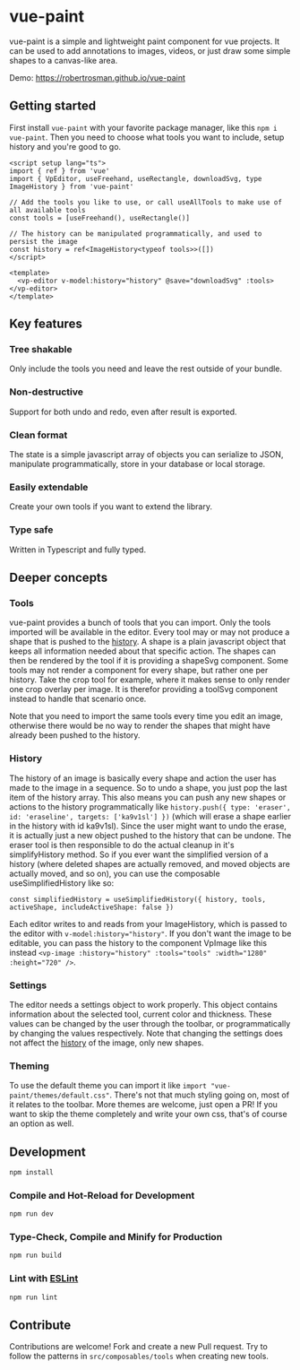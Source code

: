 # vue-paint

vue-paint is a simple and lightweight paint component for vue projects. It can be used to add annotations to images, videos, or just draw some simple shapes to a canvas-like area.

Demo: <https://robertrosman.github.io/vue-paint>

## Getting started

First install `vue-paint` with your favorite package manager, like this `npm i vue-paint`. Then you need to choose what tools you want to include, setup
history and you're good to go.

```vue
<script setup lang="ts">
import { ref } from 'vue'
import { VpEditor, useFreehand, useRectangle, downloadSvg, type ImageHistory } from 'vue-paint'

// Add the tools you like to use, or call useAllTools to make use of all available tools
const tools = [useFreehand(), useRectangle()]

// The history can be manipulated programmatically, and used to persist the image
const history = ref<ImageHistory<typeof tools>>([])
</script>

<template>
  <vp-editor v-model:history="history" @save="downloadSvg" :tools></vp-editor>
</template>
```

## Key features

### Tree shakable

Only include the tools you need and leave the rest outside of your bundle.

### Non-destructive

Support for both undo and redo, even after result is exported.

### Clean format

The state is a simple javascript array of objects you can serialize to JSON, manipulate programmatically, store in your database or local storage.

### Easily extendable

Create your own tools if you want to extend the library. 

### Type safe

Written in Typescript and fully typed.


## Deeper concepts

### Tools

vue-paint provides a bunch of tools that you can import. Only the tools imported will be available in the editor. Every tool may or may not produce a shape that is pushed to the [history](#history).
A shape is a plain javascript object that keeps all information needed about that specific action. The shapes can then be rendered by the tool if it is providing a shapeSvg component. Some tools 
may not render a component for every shape, but rather one per history. Take the crop tool for example, where it makes sense to only render one crop overlay per image. It is therefor providing a
toolSvg component instead to handle that scenario once.

Note that you need to import the same tools every time you edit an image, otherwise there would be no way to render the shapes that might have already been pushed to the history.

### History

The history of an image is basically every shape and action the user has made to the image in a sequence. So to undo a shape, you just pop the last item of the history array. This also means you can
push any new shapes or actions to the history programmatically like `history.push({ type: 'eraser', id: 'eraseline', targets: ['ka9v1sl'] })` (which will erase a shape earlier in the history with id ka9v1sl).
Since the user might want to undo the erase, it is actually just a new object pushed to the history that can be undone. The eraser tool is then responsible to do the actual cleanup in it's simplifyHistory
method. So if you ever want the simplified version of a history (where deleted shapes are actually removed, and moved objects are actually moved, and so on), you can use the composable useSimplifiedHistory like so:
```
const simplifiedHistory = useSimplifiedHistory({ history, tools, activeShape, includeActiveShape: false })
```

Each editor writes to and reads from your ImageHistory, which is passed to the editor with `v-model:history="history"`. If you don't want the image to be editable, you can pass the history to the component VpImage
like this instead `<vp-image :history="history" :tools="tools" :width="1280" :height="720" />`.

### Settings

The editor needs a settings object to work properly. This object contains information about the selected tool, current color and thickness. These values can be changed by the user through the toolbar,
or programmatically by changing the values respectively. Note that changing the settings does not affect the [history](#history) of the image, only new shapes.

### Theming

To use the default theme you can import it like `import "vue-paint/themes/default.css"`. There's not that much styling going on, most of it relates to the toolbar. More themes are welcome, just open a PR!
If you want to skip the theme completely and write your own css, that's of course an option as well.

## Development

```sh
npm install
```

### Compile and Hot-Reload for Development

```sh
npm run dev
```

### Type-Check, Compile and Minify for Production

```sh
npm run build
```

### Lint with [ESLint](https://eslint.org/)

```sh
npm run lint
```

## Contribute

Contributions are welcome! Fork and create a new Pull request. Try to follow the patterns in `src/composables/tools` when creating new tools. 